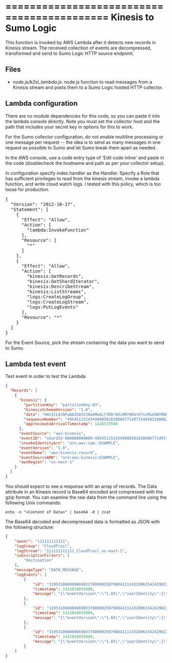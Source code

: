 ===========================================
Kinesis to Sumo Logic
===========================================
This function is invoked by AWS Lambda after it detects new records in Kinesis stream. The received collection of events are decompressed, transformed and send to Sumo Logic HTTP source endpoint.

Files
-----
*	*node.js/k2sl_lambda.js*:  node.js function to read messages from a Kinesis stream and posts them to a Sumo Logic hosted HTTP collector.

## Lambda configuration

There are no module dependencies for this code, so you can paste it into the
lambda console directly. Note you must set the collector host and the
path that includes your secret key in options for this to work.

For the Sumo collector configuration, do not enable multiline processing or
one message per request -- the idea is to send as many messages in one request
as possible to Sumo and let Sumo break them apart as needed.

In the AWS console, use a code entry type of 'Edit code inline' and paste in the
code (doublecheck the hostname and path as per your collector setup).

In configuration specify index.handler as the Handler. Specify a Role that has
sufficient privileges to read from the kinesis stream, invoke a lambda
function, and write cloud watch logs. I tested with this policy, which is
too loose for production.

<pre>
{
  "Version": "2012-10-17",
  "Statement": [
    {
      "Effect": "Allow",
      "Action": [
        "lambda:InvokeFunction"
      ],
      "Resource": [
        "*"
      ]
    },
    {
      "Effect": "Allow",
      "Action": [
        "kinesis:GetRecords",
        "kinesis:GetShardIterator",
        "kinesis:DescribeStream",
        "kinesis:ListStreams",
        "logs:CreateLogGroup",
        "logs:CreateLogStream",
        "logs:PutLogEvents"
      ],
      "Resource": "*"
    }
  ]
}
</pre>

For the Event Source, pick the stream containing the data you want to send to Sumo.

## Lambda test event

Test event in order to test the Lambda

```json
{
  "Records": [
    {
      "kinesis": {
        "partitionKey": "partitionKey-03",
        "kinesisSchemaVersion": "1.0",
        "data": "H4sICL9JQFwAA2EA3VJNa4MwGL77K0rOdiRRY9KbrK7ssMuUXWYRN0MJqJEkbhTxvy+x4rreB2PvKeT5eJ8nZPQ2doD87LgCuw1AVwP8C9jI00HJoXf4fSOHOleVaK7QzChetbfy8ptbDnrLK222q6ce3vS7Er0RsnsQjeFKW/3rDM6EPddGdJXDwXx7XJQt17o68fzcc7dxn+RJ+ZRmWXJIryKlH7wzPy3H9TSTRO3kAWJRgCAhkDBCGA2CmFLIII5gzCgMsS0SBpgygqIQh5hRjFFE6LJqdTPC5jJV6x5pFmBCowhCeMNb0rvVYwG4S/liu9uWBdgVAN3BoAB+AQbN1WNtUWHOFrFcYwvPnGcpTQEmsBpP/q90ZP+/Ywz/VMfLP/cm7wsfrETjlgMAAA==",
        "sequenceNumber": "49545115243490985018280067714973144582180062593244200961",
        "approximateArrivalTimestamp": 1428537600
      },
      "eventSource": "aws:kinesis",
      "eventID": "shardId-000000000000:49545115243490985018280067714973144582180062593244200961",
      "invokeIdentityArn": "arn:aws:iam::EXAMPLE",
      "eventVersion": "1.0",
      "eventName": "aws:kinesis:record",
      "eventSourceARN": "arn:aws:kinesis:EXAMPLE",
      "awsRegion": "us-east-1"
    }
  ]
}
```


You should expect to see a response with an array of records. The Data attribute in an Kinesis record is Base64 encoded and compressed with the gzip format. You can examine the raw data from the command line using the following Unix commands:

`echo -n "<Content of Data>" | base64 -d | zcat`
  
The Base64 decoded and decompressed data is formatted as JSON with the following structure:

```json
{
    "owner": "111111111111",
    "logGroup": "CloudTrail",
    "logStream": "111111111111_CloudTrail_us-east-1",
    "subscriptionFilters": [
        "Destination"
    ],
    "messageType": "DATA_MESSAGE",
    "logEvents": [
        {
            "id": "31953106606966983378809025079804211143289615424298221568",
            "timestamp": 1432826855000,
            "message": "{\"eventVersion\":\"1.03\",\"userIdentity\":{\"type\":\"Root\"}"
        },
        {
            "id": "31953106606966983378809025079804211143289615424298221569",
            "timestamp": 1432826855000,
            "message": "{\"eventVersion\":\"1.03\",\"userIdentity\":{\"type\":\"Root\"}"
        },
        {
            "id": "31953106606966983378809025079804211143289615424298221570",
            "timestamp": 1432826855000,
            "message": "{\"eventVersion\":\"1.03\",\"userIdentity\":{\"type\":\"Root\"}"
        }
    ]
}
```
